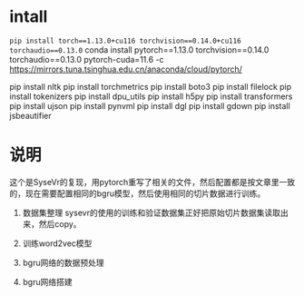 # intall 
`pip install torch==1.13.0+cu116 torchvision==0.14.0+cu116 torchaudio==0.13.0`
conda install pytorch==1.13.0 torchvision==0.14.0 torchaudio==0.13.0 pytorch-cuda=11.6 -c https://mirrors.tuna.tsinghua.edu.cn/anaconda/cloud/pytorch/

pip install nltk
pip install torchmetrics
pip install boto3
pip install filelock
pip install tokenizers
pip install dpu_utils
pip install h5py
pip install transformers
pip install ujson
pip install pynvml
pip install dgl
pip install gdown
pip install jsbeautifier


# 说明

  这个是SyseVr的复现，用pytorch重写了相关的文件，然后配置都是按文章里一致的，现在需要配置相同的bgru模型，然后使用相同的切片数据进行训练。
  
1. 数据集整理
    sysevr的使用的训练和验证数据集正好把原始切片数据集读取出来，然后copy。

2. 训练word2vec模型

3. bgru网络的数据预处理

4. bgru网络搭建
        